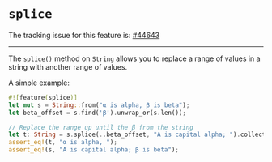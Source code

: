 # `splice`

The tracking issue for this feature is: [#44643]

[#44643]: https://github.com/rust-lang/rust/issues/44643

------------------------

The `splice()` method on `String` allows you to replace a range
of values in a string with another range of values.

A simple example:

```rust
#![feature(splice)]
let mut s = String::from("α is alpha, β is beta");
let beta_offset = s.find('β').unwrap_or(s.len());

// Replace the range up until the β from the string
let t: String = s.splice(..beta_offset, "Α is capital alpha; ").collect();
assert_eq!(t, "α is alpha, ");
assert_eq!(s, "Α is capital alpha; β is beta");
```
